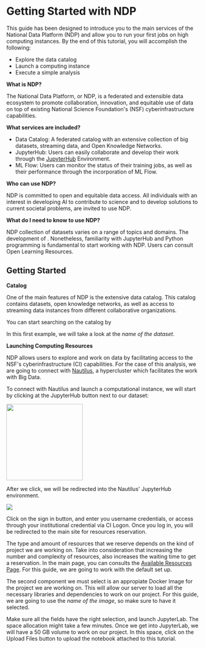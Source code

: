 # Getting Started with NDP

This guide has been designed to introduce you to the main services of the National Data Platform (NDP) and allow you to run your first jobs on high computing instances. By the end of this tutorial, you will accomplish the following:

- Explore the data catalog
- Launch a computing instance
- Execute a simple analysis

**What is NDP?**

The National Data Platform, or NDP, is a federated and extensible data ecosystem to promote collaboration, innovation, and equitable use of data on top of existing National Science Foundation's (NSF) cyberinfrastructure capabilities.

**What services are included?**

- Data Catalog: A federated catalog with an extensive collection of big datasets, streaming data, and Open Knowledge Networks.
- JupyterHub: Users can easily collaborate and develop their work through the [JupyterHub](https://jupyter.org/hub) Environment.
- ML Flow: Users can monitor the status of their training jobs, as well as their performance through the incorporation of ML Flow.

**Who can use NDP?**

NDP is committed to open and equitable data access. All individuals with an interest in developing AI to contribute to science and to develop solutions to current societal problems, are invited to use NDP.

**What do I need to know to use NDP?**

NDP collection of datasets varies on a range of topics and domains. The development of . Nonetheless, familiarity with JupyterHub and Python programming is fundamental to start working with NDP. Users can consult Open Learning Resources.

## Getting Started

**Catalog**

One of the main features of NDP is the extensive data catalog. This catalog contains datasets, open knowledge networks, as well as access to streaming data instances from different collaborative organizations.

You can start searching on the catalog by

In this first example, we will take a look at the *name of the dataset*. 



**Launching Computing Resources**

NDP allows users to explore and work on data by facilitating access to the NSF's cyberinfrastructure (CI) capabilities. For the case of this analysis, we are going to connect with [Nautilus](https://nationalresearchplatform.org/nautilus/), a hypercluster which facilitates the work with Big Data.

To connect with Nautilus and launch a computational instance, we will start by clicking at the JupyterHub button next to our dataset:

<img src="https://github.com/pramonettivega/images/blob/main/Screenshot%202024-01-09%20204427.png?raw=true" width="200">

After we click, we will be redirected into the Nautilus' JupyterHub environment.

<img src="https://github.com/pramonettivega/images/blob/main/Screenshot%202024-01-09%20211402.png?raw=true">

Click on the sign in button, and enter you username credentials, or access through your institutional credential via CI Logon. Once you log in, you will be redirected to the main site for resources reservation.

The type and amount of resources that we reserve depends on the kind of project we are working on. Take into consideration that increasing the number and complexity of resources, also increases the waiting time to get a reservation. In the main page, you can consults the [Available Resources Page](https://portal.nrp-nautilus.io/resources). For this guide, we are going to work with the default set up. 

The second component we must select is an appropiate Docker Image for the project we are working on. This will allow our server to load all the necessary libraries and dependencies to work on our project. For this guide, we are going to use the *name of the image*, so make sure to have it selected. 

Make sure all the fields have the right selection, and launch JupyterLab. The space allocation might take a few minutes. Once we get into JupyterLab, we will have a 50 GB volume to work on our project. In this space, click on the Upload Files button to upload the notebook attached to this tutorial.
